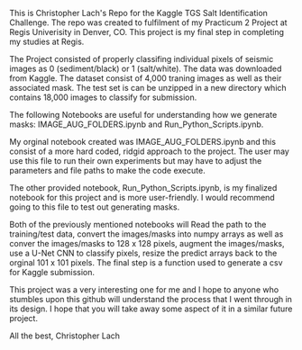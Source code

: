 This is Christopher Lach's Repo for the Kaggle TGS Salt Identification Challenge. The repo was created to fulfilment of my Practicum 2 Project at Regis Univerisity in Denver, CO. This project is my final step in completing my studies at Regis.

The Project consisted of properly classifing individual pixels of seismic images as 0 (sediment/black) or 1 (salt/white). The data was downloaded from Kaggle. The dataset consist of 4,000 traning images as well as their associated mask. The test set is can be unzipped in a new directory which contains 18,000 images to classify for submission.

The following Notebooks are useful for understanding how we generate masks: IMAGE_AUG_FOLDERS.ipynb and Run_Python_Scripts.ipynb.

My orginal notebook created was IMAGE_AUG_FOLDERS.ipynb and this consist of a more hard coded, ridgid approach to the project. The user may use this file to run their own experiments but may have to adjust the parameters and file paths to make the code execute.

The other provided notebook, Run_Python_Scripts.ipynb, is my finalized notebook for this project and is more user-friendly. I would recommend going to this file to test out generating masks. 

Both of the previously mentioned notebooks will Read the path to the training/test data, convert the images/masks into numpy arrays as well as conver the images/masks to 128 x 128 pixels, augment the images/masks, use a U-Net CNN to classify pixels, resize the predict arrays back to the orginal 101 x 101 pixels. The final step is a function used to generate a csv for Kaggle submission.

This project was a very interesting one for me and I hope to anyone who stumbles upon this github will understand the process that I went through in its design. I hope that you will take away some aspect of it in a similar future project. 

All the best,
Christopher Lach
